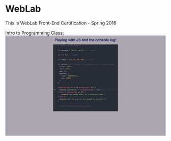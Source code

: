 # WebLab

This is WebLab Front-End Certification - Spring 2016


Intro to Programming Class:
![ScreenShot](intro/intro_layout.jpg)
